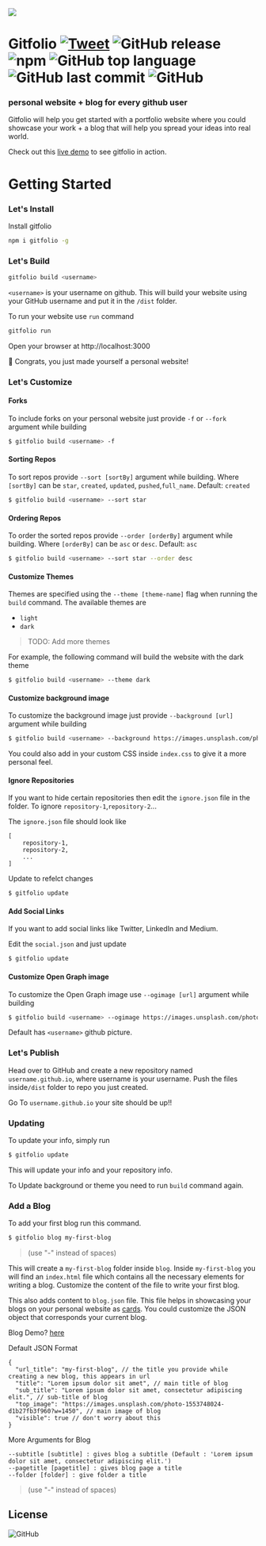 <img src="https://i.imgur.com/eA6clZr.png">

# Gitfolio  [![Tweet](https://img.shields.io/twitter/url/https/shields.io.svg?style=social)](https://twitter.com/intent/tweet?text=personal%20website%20and%20a%20blog%20for%20every%20github%20user%20&url=https://github.com/imfunniee/gitfolio) ![GitHub release](https://img.shields.io/github/release/imfunniee/gitfolio.svg?style=popout-square) ![npm](https://img.shields.io/npm/dm/gitfolio.svg?style=popout-square) ![GitHub top language](https://img.shields.io/github/languages/top/imfunniee/gitfolio.svg?style=popout-square) ![GitHub last commit](https://img.shields.io/github/last-commit/imfunniee/gitfolio.svg?style=popout-square) ![GitHub](https://img.shields.io/github/license/imfunniee/gitfolio.svg?style=popout-square)
  
### personal website + blog  for every github user

Gitfolio will help you get started with a portfolio website where you could showcase your work + a blog that will help you spread your ideas into real world.

Check out this [live demo](https://imfunniee.github.io/gitfolio/) to see gitfolio in action.


# Getting Started

### Let's Install

Install gitfolio

```sh
npm i gitfolio -g
```

### Let's Build

```sh
gitfolio build <username>
```
`<username>` is your username on github. This will build your website using your GitHub username and put it in the `/dist` folder.

To run your website use `run` command

```sh
gitfolio run
```

Open your browser at http://localhost:3000

🎉 Congrats, you just made yourself a personal website!


### Let's Customize

#### Forks

To include forks on your personal website just provide `-f` or `--fork` argument while building

```sh
$ gitfolio build <username> -f
```

#### Sorting Repos

To sort repos provide `--sort [sortBy]` argument while building. Where `[sortBy]` can be `star`, `created`, `updated`, `pushed`,`full_name`. Default: `created`

```sh
$ gitfolio build <username> --sort star
```

#### Ordering Repos

To order the sorted repos provide `--order [orderBy]` argument while building. Where `[orderBy]` can be `asc` or `desc`. Default: `asc`

```sh
$ gitfolio build <username> --sort star --order desc
```

#### Customize Themes

Themes are specified using the `--theme [theme-name]` flag when running the `build` command. The available themes are

* `light`
* `dark`
> TODO: Add more themes

For example, the following command will build the website with the dark theme
```sh
$ gitfolio build <username> --theme dark
```

#### Customize background image

To customize the background image just provide `--background [url]` argument while building

```sh
$ gitfolio build <username> --background https://images.unsplash.com/photo-1557277770-baf0ca74f908?w=1634
```

You could also add in your custom CSS inside `index.css` to give it a more personal feel.

#### Ignore Repositories

If you want to hide certain repositories then edit the `ignore.json` file in the folder.
To ignore `repository-1`,`repository-2`...

The `ignore.json` file should look like
```
[
	repository-1,
	repository-2,
	...
]
```
Update to refelct changes
```sh
$ gitfolio update
```

#### Add Social Links 

If you want to add social links like Twitter, LinkedIn and Medium.

Edit the `social.json` and just update
```sh
$ gitfolio update
```

#### Customize Open Graph image
To customize the Open Graph image use `--ogimage [url]` argument while building

```sh
$ gitfolio build <username> --ogimage https://images.unsplash.com/photo-1557277770-baf0ca74f908?w=1634
```

Default has `<username>` github picture.

### Let's Publish

Head over to GitHub and create a new repository named `username.github.io`, where username is your username. Push the files inside`/dist` folder to repo you just created.

Go To `username.github.io` your site should be up!!


### Updating

To update your info, simply run

```sh
$ gitfolio update
```
This will update your info and your repository info.

To Update background or theme you need to run `build` command again.


### Add a Blog

To add your first blog run this command.

```sh
$ gitfolio blog my-first-blog
```
> (use "-" instead of spaces)

This will create a `my-first-blog` folder inside `blog`. Inside `my-first-blog` you will find an `index.html` file which contains all the necessary elements for writing a blog. Customize the content of the file to write your first blog.

This also adds content to `blog.json` file. This file helps in showcasing your blogs on your personal website as [cards](https://imfunniee.github.io/gitfolio/#blog_section). You could customize the JSON object that corresponds your current blog.

Blog Demo? [here](https://imfunniee.github.io/gitfolio/blog/my-first-post/)

Default JSON Format
```
{
  "url_title": "my-first-blog", // the title you provide while creating a new blog, this appears in url
  "title": "Lorem ipsum dolor sit amet", // main title of blog
  "sub_title": "Lorem ipsum dolor sit amet, consectetur adipiscing elit.", // sub-title of blog
  "top_image": "https://images.unsplash.com/photo-1553748024-d1b27fb3f960?w=1450", // main image of blog
  "visible": true // don't worry about this
}
```

More Arguments for Blog

```
--subtitle [subtitle] : gives blog a subtitle (Default : 'Lorem ipsum dolor sit amet, consectetur adipiscing elit.')
--pagetitle [pagetitle] : gives blog page a title
--folder [folder] : give folder a title
```

> (use "-" instead of spaces)


## License
![GitHub](https://img.shields.io/github/license/imfunniee/gitfolio.svg?style=popout-square)
